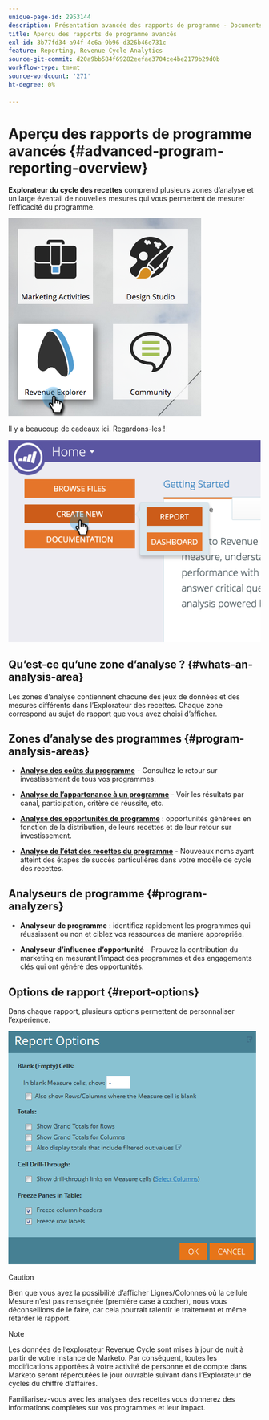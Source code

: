```yaml
---
unique-page-id: 2953144
description: Présentation avancée des rapports de programme - Documents Marketo - Documentation du produit
title: Aperçu des rapports de programme avancés
exl-id: 3b77fd34-a94f-4c6a-9b96-d326b46e731c
feature: Reporting, Revenue Cycle Analytics
source-git-commit: d20a9bb584f69282eefae3704ce4be2179b29d0b
workflow-type: tm+mt
source-wordcount: '271'
ht-degree: 0%

---
```


# Aperçu des rapports de programme avancés {#advanced-program-reporting-overview}

**Explorateur du cycle des recettes** comprend plusieurs zones d’analyse et un large éventail de nouvelles mesures qui vous permettent de mesurer l’efficacité du programme.

![](assets/rev.png)

Il y a beaucoup de cadeaux ici. Regardons-les !

![](assets/image2015-4-30-10-3a15-3a17.png)

## Qu’est-ce qu’une zone d’analyse ? {#whats-an-analysis-area}

Les zones d’analyse contiennent chacune des jeux de données et des mesures différents dans l’Explorateur des recettes. Chaque zone correspond au sujet de rapport que vous avez choisi d’afficher.

## Zones d’analyse des programmes {#program-analysis-areas}

* **[Analyse des coûts du programme](understanding-the-program-cost-analysis-area.md)** - Consultez le retour sur investissement de tous vos programmes.

* **[Analyse de l’appartenance à un programme](understanding-the-program-membership-analysis-area.md)** - Voir les résultats par canal, participation, critère de réussite, etc.

* **[Analyse des opportunités de programme](understanding-the-program-opportunity-analysis-area.md)** : opportunités générées en fonction de la distribution, de leurs recettes et de leur retour sur investissement.

* **[Analyse de l’état des recettes du programme](understanding-the-program-revenue-stage-analysis-area.md)** - Nouveaux noms ayant atteint des étapes de succès particulières dans votre modèle de cycle des recettes.

## Analyseurs de programme {#program-analyzers}

* **Analyseur de programme** : identifiez rapidement les programmes qui réussissent ou non et ciblez vos ressources de manière appropriée.

* **Analyseur d’influence d’opportunité** - Prouvez la contribution du marketing en mesurant l’impact des programmes et des engagements clés qui ont généré des opportunités.

## Options de rapport {#report-options}

Dans chaque rapport, plusieurs options permettent de personnaliser l’expérience.

![](assets/report-options.png)

>[!CAUTION]
>
>Bien que vous ayez la possibilité d’afficher Lignes/Colonnes où la cellule Mesure n’est pas renseignée (première case à cocher), nous vous déconseillons de le faire, car cela pourrait ralentir le traitement et même retarder le rapport.

>[!NOTE]
>
>Les données de l’explorateur Revenue Cycle sont mises à jour de nuit à partir de votre instance de Marketo. Par conséquent, toutes les modifications apportées à votre activité de personne et de compte dans Marketo seront répercutées le jour ouvrable suivant dans l’Explorateur de cycles du chiffre d’affaires.

Familiarisez-vous avec les analyses des recettes vous donnerez des informations complètes sur vos programmes et leur impact.
